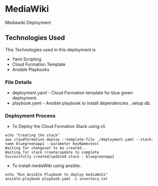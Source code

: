 # MediaWiki
Mediawiki Deployment


## Technologies Used
This Technologies used in this deployment is
* Yaml Scripting
* Cloud Formation Template
* Ansible Playbooks

### File Details
* deployment.yaml - Cloud Formation template for blue green deployment.
* playbook.yaml   - Ansible playbook to install dependencies , setup db.

### Deployment Process
* To Deploy the Cloud Formation Stack using cli
```
echo "Creating the stack"
aws cloudformation deploy --template-file ./deployment.yaml --stack-name bluegreenapp1 --parameter KeyName=test
Waiting for changeset to be created..
Waiting for stack create/update to complete
Successfully created/updated stack - bluegreenapp1
```

* To install mediaWiki using ansible.
```
echo "Run Ansible Playbook to deploy mediaWiki"
ansible-playbook playbook.yaml -i invertory.txt


```
